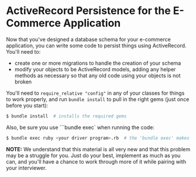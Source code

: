 ActiveRecord Persistence for the E-Commerce Application
=======================================================

Now that you've designed a database schema for your e-commerce application, you can write some code to persist things using ActiveRecord. You'll need to:

- create one or more migrations to handle the creation of your schema
- modify your objects to be ActiveRecord models, adding any helper methods as necessary so that any old code using your objects is not broken

You'll need to ```require_relative "config"``` in any of your classes for things to work properly, and run ```bundle install``` to pull in the right gems (just once before you start):

```bash
$ bundle install  # installs the required gems
```

Also, be sure you use ```bundle exec` when running the code:

```bash
$ bundle exec ruby <your driver program>.rb  # the 'bundle exec' makes sure the gems are loaded
```

**NOTE:** We understand that this material is all very new and that this problem may be a struggle for you. Just do your best, implement as much as you can, and you'll have a chance to work through more of it while pairing with your interviewer.
